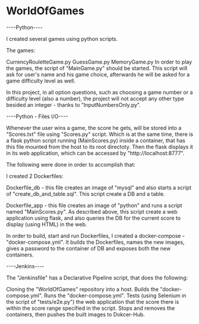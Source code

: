 # WorldOfGames
----Python----

I created several games using python scripts.

The games:

CurrencyRouletteGame.py
GuessGame.py
MemoryGame.py
In order to play the games, the script of "MainGame.py" should be started. This script will ask for user's name and his game choice, afterwards he will be asked for a game difficulty level as well.

In this project, in all option questions, such as choosing a game number or a difficulty level (also a number), the project will not accept any other type besided an integer - thanks to "InputNumbersOnly.py".

----Python - Files I/O----

Whenever the user wins a game, the score he gets, will be stored into a "Scores.txt" file using "Scores.py" script. Which is at the same time, there is a flask python script running (MainScores.py) inside a container, that has this file mounted from the host to its root directoty. Then the flask displays it in its web application, which can be accessed by "http://localhost:8777".

The following were done in order to accomplish that:

I created 2 Dockerfiles:

Dockerfile_db - this file creates an image of "mysql" and also starts a script of "create_db_and_table.sql". This script create a DB and a table.

Dockerfile_app - this file creates an image of "python" and runs a script named "MainScores.py". As described above, this script create a web application using flask, and also queries the DB for the current score to display (using HTML) in the web.

In order to build, start and run Dockerfiles, I created a docker-compose - "docker-compose.yml". It builds the Dockerfiles, names the new images, gives a password to the container of DB and exposes both the new containers.

----Jenkins----

The "Jenkinsfile" has a Declarative Pipeline script, that does the following:

Cloning the "WorldOfGames" repository into a host.
Builds the "docker-compose.yml".
Runs the "docker-compose.yml".
Tests (using Selenium in the script of "tests/e2e.py") the web application that the score there is within the score range specified in the script.
Stops and removes the containers, then pushes the built images to Dokcer-Hub.
